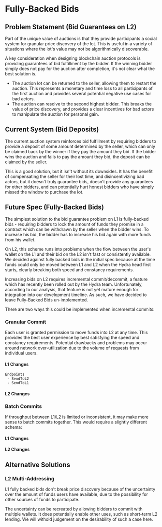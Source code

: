 # Fully-Backed Bids

## Problem Statement (Bid Guarantees on L2)

Part of the unique value of auctions is that they provide participants a social system for granular price discovery of the lot. This is useful in a variety of situations where the lot's value may not be algorithmically discoverable.

A key consideration when designing blockchain auction protocols is providing guarantees of bid fulfillment by the bidder. If the winning bidder simply does not pay for the auction after completion, it's not clear what the best solution is.
- The auction lot can be returned to the seller, allowing them to restart the auction. This represents a monetary and time loss to all participants of the first auction and provides several potential negative use cases for bad actors.
- The auction can resolve to the second highest bidder. This breaks the value of price discovery, and provides a clear incentives for bad actors to manipulate the auction for personal gain.

## Current System (Bid Deposits)

The current auction system reinforces bid fulfillment by requiring bidders to provide a deposit of some amount determined by the seller, which can only be claimed back by the winner if they pay the amount they bid. If the bidder wins the auction and fails to pay the amount they bid, the deposit can be claimed by the seller.

This is a good solution, but it isn't without its downsides. It has the benefit of compensating the seller for their lost time, and disincentivizing bad actors, but it doesn't truly guarantee bids, doesn't provide any guarantees for other bidders, and can potentially hurt honest bidders who have simply missed the window to purchase the lot.

## Future Spec (Fully-Backed Bids)

The simplest solution to the bid guarantee problem on L1 is fully-backed bids - requiring bidders to lock the amount of funds they promise in a contract which can be withdrawn by the seller when the bidder wins. To increase his bid, the bidder has to increase his bid again with more funds from his wallet. 

On L2, this scheme runs into problems when the flow between the user's wallet on the L1 and their bid on the L2 isn't fast or consistently available. We decided against fully backed bids in the initial spec because at the time funds could only be moved between L1 and L2 when the Hydra head first starts, clearly breaking both speed and constancy requirements.

Increasing bids on L2 requires incremental commit/decommit, a feature which has recently been rolled out by the Hydra team. Unfortunately, according to our analysis, that feature is not yet mature enough for integration into our development timeline. As such, we have decided to leave Fully-Backed Bids un-implemented.

There are two ways this could be implemented when incremental commits:

### Granular Commit

Each user is granted permission to move funds into L2 at any time. This provides the best user experience by best satisfying the speed and constancy requirements. Potential drawbacks and problems may occur around network over-utilization due to the volume of requests from individual users.

#### L1 Changes

```
Endpoints
 - SendToL2
 - SendToL1

```

#### L2 Changes

### Batch Commits

If throughput between L1/L2 is limited or inconsistent, it may make more sense to batch commits together. This would require a slightly different schema:

#### L1 Changes

#### L2 Changes

## Alternative Solutions

### L2 Multi-Addressing

L1 fully backed bids don't break price discovery because of the uncertainty over the amount of funds users have available, due to the possibility for other sources of funds to participate.

The uncertainty can be recreated by allowing bidders to commit with multiple wallets. It does potentially enable other uses, such as short-term L2 lending. We will withold judgement on the desirability of such a case here.